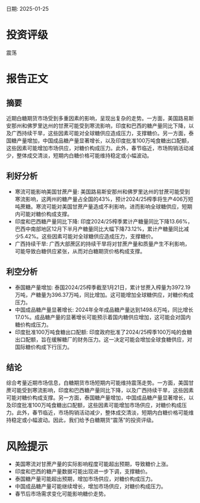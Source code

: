 
日期: 2025-01-25

# 投资评级

震荡

# 报告正文

## 摘要

近期白糖期货市场受到多重因素的影响，呈现出复杂的走势。一方面，美国路易斯安那州和佛罗里达州的甘蔗可能受到寒流影响，印度和巴西的糖产量同比下降，以及广西持续干旱，这些因素可能对全球糖供应造成压力，支撑糖价。另一方面，泰国糖产量增加，中国成品糖产量显著增长，以及印度批准100万吨食糖出口配额，这些因素可能增加市场供应，对糖价构成压力。此外，春节临近，市场购销活动减少，整体成交清淡，短期内白糖价格可能维持稳定或小幅波动。

## 利好分析

* 寒流可能影响美国甘蔗产量: 美国路易斯安那州和佛罗里达州的甘蔗可能受到寒流影响，这两州的糖产量占全国的43%，预计2024/25榨季将生产406万短吨蔗糖。寒流可能对美国甘蔗产量造成不利影响，进而影响全球糖供应，短期内可能对糖价构成支撑。
* 印度和巴西糖产量同比下降: 印度2024/25榨季累计产糖量同比下降13.66%，巴西中南部地区12月下半月产糖量同比大幅下降73.12%，累计产糖量同比减少5.42%。这些因素可能对全球糖供应造成压力，支撑糖价。
* 广西持续干旱: 广西大部蔗区的持续干旱将对甘蔗产量和质量产生不利影响，可能导致白糖供应紧张，从而对白糖期货价格构成支撑。

## 利空分析

* 泰国糖产量增加: 泰国2024/25榨季截至1月21日，累计甘蔗入榨量为3972.19万吨，产糖量为396.37万吨，同比增加。这可能增加全球糖供应，对糖价构成压力。
* 中国成品糖产量显著增长: 2024年全年成品糖产量达到1498.6万吨，同比增长17.0%。成品糖产量的显著增长可能预示着国内糖供应增加，这可能会对国内糖价构成压力。
* 印度批准100万吨食糖出口配额: 印度政府批准了2024/25榨季100万吨的食糖出口配额，旨在缓解糖厂的财务压力。这一决定可能会增加全球食糖供应，对国际糖价构成下行压力。

## 结论

综合考量近期市场信息，白糖期货市场短期内可能维持震荡走势。一方面，美国甘蔗可能受到寒流影响，印度和巴西糖产量同比下降，以及广西持续干旱，这些因素可能对糖价构成支撑。另一方面，泰国糖产量增加，中国成品糖产量显著增长，以及印度批准100万吨食糖出口配额，这些因素可能增加市场供应，对糖价构成压力。此外，春节临近，市场购销活动减少，整体成交清淡，短期内白糖价格可能维持稳定或小幅波动。因此，我们给予白糖期货“震荡”的投资评级。

# 风险提示

* 美国寒流对甘蔗产量的实际影响程度可能超出预期，导致糖价上涨。
* 印度和巴西的糖产量数据可能出现进一步下调，支撑糖价。
* 泰国糖产量可能超出预期，增加市场供应，对糖价构成压力。
* 中国成品糖产量可能继续增长，增加市场供应，对糖价构成压力。
* 春节后市场需求变化可能影响糖价走势。
